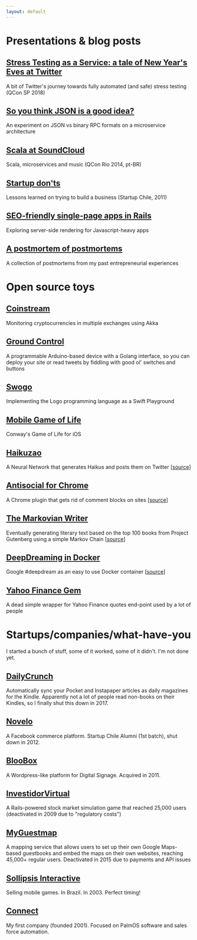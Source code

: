 ```yaml
---
layout: default
---
```


# Presentations & blog posts

## [Stress Testing as a Service: a tale of New Year's Eves at Twitter](https://www.slideshare.net/herval/stress-testing-at-twitter-a-tale-of-new-year-eves)
A bit of Twitter's journey towards fully automated (and safe) stress testing (QCon SP 2018)

## [So you think JSON is a good idea?](http://www.slideshare.net/herval/so-you-think-json-is)
An experiment on JSON vs binary RPC formats on a microservice architecture

## [Scala at SoundCloud](http://www.slideshare.net/herval/scala-na-soundcloud-qcon)
Scala, microservices and music (QCon Rio 2014, pt-BR)

## [Startup don'ts](http://www.slideshare.net/herval/startup-donts)
Lessons learned on trying to build a business (Startup Chile, 2011)

## [SEO-friendly single-page apps in Rails](http://hervalicio.us/post/50419740610/seo-friendly-single-page-apps-in-rails)
Exploring server-side rendering for Javascript-heavy apps

## [A postmortem of postmortems](http://hervalicio.us/post/33446435432/a-post-mortem-of-post-mortems)
A collection of postmortems from my past entrepreneurial experiences


# Open source toys

## [Coinstream](https://github.com/herval/coinstream)
Monitoring cryptocurrencies in multiple exchanges using Akka

## [Ground Control](https://github.com/herval/groundcontrol)
A programmable Arduino-based device with a Golang interface, so you can deploy your site or read tweets by fiddling with good ol' switches and buttons

## [Swogo](https://github.com/herval/swogo)
Implementing the Logo programming language as a Swift Playground

## [Mobile Game of Life](https://github.com/herval/game-of-life-ios)
Conway's Game of Life for iOS

## [Haikuzao](http://twitter.com/haikuzao)
A Neural Network that generates Haikus and posts them on Twitter [[source](https://github.com/herval/creative_machines)]

## [Antisocial for Chrome](https://chrome.google.com/webstore/detail/anti-social-hide-all-the/ngmpaodhbmmkamjlgdajipkanidojngm)
A Chrome plugin that gets rid of comment blocks on sites [[source](https://github.com/herval/antisocial-chrome)]

## [The Markovian Writer](https://twitter.com/markovian_lit)
Eventually generating literary text based on the top 100 books from Project Gutenberg using a simple Markov Chain [[source](https://github.com/herval/markovian_literature)]

## [DeepDreaming in Docker](https://registry.hub.docker.com/u/herval/deepdream/)
Google #deepdream as an easy to use Docker container [[source](https://github.com/herval/deepdream-docker)]

## [Yahoo Finance Gem](https://github.com/herval/yahoo-finance)
A dead simple wrapper for Yahoo Finance quotes end-point used by a lot of people


# Startups/companies/what-have-you

I started a bunch of stuff, some of it worked, some of it didn't. I'm not done yet.

## [DailyCrunch](http://dailycrunch.mobi/)
Automatically sync your Pocket and Instapaper articles as daily magazines for the Kindle. Apparently not a lot of people read non-books on their Kindles, so I finally shut this down in 2017.

## [Novelo](http://novelo.com)
A Facebook commerce platform. Startup Chile Alumni (1st batch), shut down in 2012.

## [BlooBox](http://bloobox.com.br)
A Wordpress-like platform for Digital Signage. Acquired in 2011.

## [InvestidorVirtual](http://investidorvirtual.com)
A Rails-powered stock market simulation game that reached 25,000 users (deactivated in 2009 due to "regulatory costs")

## [MyGuestmap](http://mapservices.org/myguestmap)
A mapping service that allows users to set up their own Google Maps-based guestbooks and embed the maps on their own websites, reaching 45,000+ regular users. Deactivated in 2015 due to payments and API issues

## [Sollipsis Interactive](http://sollipsis.com)
Selling mobile games. In Brazil. In 2003. Perfect timing!

## [Connect](http://cnnt.com.br)
My first company (founded 2001). Focused on PalmOS software and sales force automation.